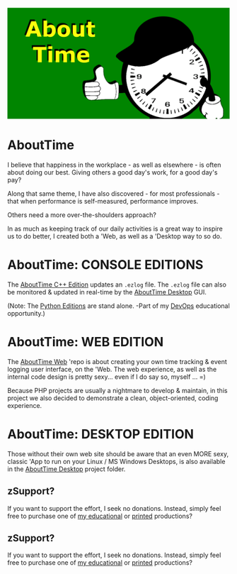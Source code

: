 ![PUnofficial Logo](https://github.com/soft9000/AboutTime/blob/master/GitAboutTime.png)
# AboutTime
I believe that happiness in the workplace - as well as elsewhere - is often about doing our best. Giving others a good day's work, for a good day's pay?

Along that same theme, I have also discovered - for most professionals  - that when performance is self-measured, performance improves. 

Others need a more over-the-shoulders approach?

In as much as keeping track of our daily activities is a great way to inspire us to do better, I created both a 'Web, as well as a 'Desktop way to so do.

AboutTime: CONSOLE EDITIONS
=====
The [AboutTime C++ Edition](https://github.com/soft9000/era/tree/master/cpp) updates an `.ezlog` file. The `.ezlog` file can also be monitored & updated in real-time by the [AboutTime Desktop](https://github.com/soft9000/AboutTime/tree/master/AboutTimeDesktop) GUI.

(Note: The [Python Editions](https://github.com/soft9000/era/blob/master/ezlog03.py) are stand alone. -Part of my [DevOps](https://www.udemy.com/course/python-4000-gnu-devops) educational opportunity.)

AboutTime: WEB EDITION
==========
The [AboutTime Web](https://github.com/soft9000/AboutTime/tree/master/AboutTimeWeb02) 'repo is about creating your own time tracking &amp; event logging user interface, on the 'Web. The web experience, as well as the internal code design is pretty sexy... even if I do say so, myself ... =)

Because PHP projects are usually a nightmare to develop & maintain, in this project we also decided to demonstrate a clean, object-oriented, coding experience. 

AboutTime: DESKTOP EDITION
==========
Those without their own web site should be aware that an even MORE sexy, classic 'App to run on your Linux / MS Windows Desktops, is also available in the [AboutTime Desktop](https://github.com/soft9000/AboutTime/tree/master/AboutTimeDesktop) project folder.

## zSupport?
If you want to support the effort, I seek no donations. Instead, simply feel free to purchase one of [my educational](https://www.udemy.com/user/randallnagy2/) or [printed](https://www.amazon.com/Randall-Nagy/e/B08ZJLH1VN?ref=sr_ntt_srch_lnk_1&qid=1660050704&sr=8-1) productions?

## zSupport?
If you want to support the effort, I seek no donations. Instead, simply feel free to purchase one of [my educational](https://www.udemy.com/user/randallnagy2/) or [printed](https://www.amazon.com/Randall-Nagy/e/B08ZJLH1VN?ref=sr_ntt_srch_lnk_1&qid=1660050704&sr=8-1) productions?



